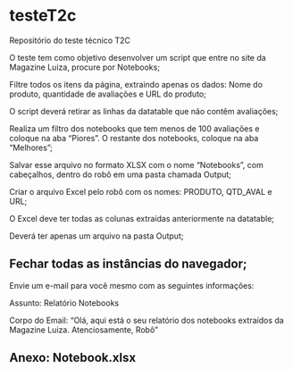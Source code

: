# testeT2c
Repositório do teste técnico T2C

O teste tem como objetivo desenvolver um script que entre no site da Magazine Luiza, procure por Notebooks;

Filtre todos os itens da página, extraindo apenas os dados: Nome do produto, quantidade de avaliações e URL do produto;

O script deverá retirar as linhas da datatable que não contêm avaliações;

Realiza um filtro dos notebooks que tem menos de 100 avaliações e coloque na aba “Piores”. O restante dos notebooks, coloque na aba “Melhores”;

Salvar esse arquivo no formato XLSX com o nome “Notebooks”, com cabeçalhos, dentro do robô em uma pasta chamada Output;

Criar o arquivo Excel pelo robô com os nomes: PRODUTO, QTD_AVAL e URL;

O Excel deve ter todas as colunas extraídas anteriormente na datatable;

Deverá ter apenas um arquivo na pasta Output;

Fechar todas as instâncias do navegador;
------------------------------------------------------------------------------
Envie um e-mail para você mesmo com as seguintes informações:

Assunto: Relatório Notebooks

Corpo do Email:
“Olá, aqui está o seu relatório dos notebooks extraídos da Magazine Luiza.
Atenciosamente,
Robô”

Anexo: Notebook.xlsx
------------------------------------------------------------------------------



